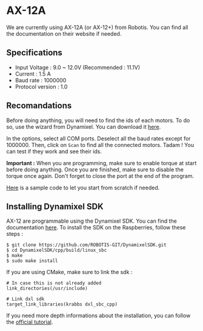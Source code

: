 # AX-12A

We are currently using AX-12A (or AX-12+) from Robotis. You can find all the documentation on their website if needed.

## Specifications

- Input Voltage : 9.0 ~ 12.0V (Recommended : 11.1V)
- Current : 1.5 A
- Baud rate : 1000000
- Protocol version : 1.0

## Recomandations 

Before doing anything, you will need to find the ids of each motors. To do so, use the wizard from Dynamixel. 
You can download it [here](https://emanual.robotis.com/docs/en/software/dynamixel/dynamixel_wizard2/).


In the options, select all COM ports. Deselect all the baud rates except for 1000000.
Then, click on `Scan` to find all the connected motors.
Tadam ! You can test if they work and see their ids.


**Important :**
When you are programming, make sure to enable torque at start before doing anything. Once you are finished, make sure to disable the torque once again.
Don't forget to close the port at the end of the program.

[Here](https://emanual.robotis.com/docs/en/software/dynamixel/dynamixel_sdk/sample_code/cpp_read_write_protocol_1_0/#cpp-protocol-10) is a sample code to let you start from scratch if needed.

## Installing Dynamixel SDK

AX-12 are programmable using the Dynamixel SDK. 
You can find the documentation [here](https://emanual.robotis.com/docs/en/software/dynamixel/dynamixel_sdk/overview/).
To install the SDK on the Raspberries, follow these steps :

```
$ git clone https://github.com/ROBOTIS-GIT/DynamixelSDK.git
$ cd DynamixelSDK/cpp/build/linux_sbc
$ make
$ sudo make install
```

If you are using CMake, make sure to link the sdk : 
```
# In case this is not already added
link_directories(/usr/include)

# Link dxl sdk
target_link_libraries(krabbs dxl_sbc_cpp)
```

If you need more depth informations about the installation, you can follow the [official tutorial](https://emanual.robotis.com/docs/en/software/dynamixel/dynamixel_sdk/library_setup/cpp_linux/#cpp-linux).
